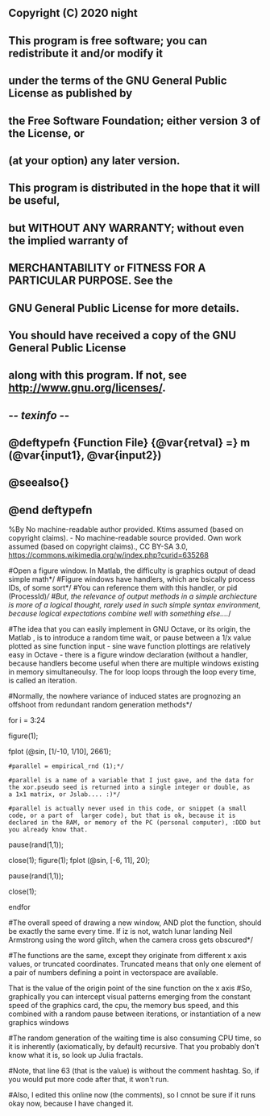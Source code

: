 ## Copyright (C) 2020 night
## 
## This program is free software; you can redistribute it and/or modify it
## under the terms of the GNU General Public License as published by
## the Free Software Foundation; either version 3 of the License, or
## (at your option) any later version.
## 
## This program is distributed in the hope that it will be useful,
## but WITHOUT ANY WARRANTY; without even the implied warranty of
## MERCHANTABILITY or FITNESS FOR A PARTICULAR PURPOSE.  See the
## GNU General Public License for more details.
## 
## You should have received a copy of the GNU General Public License
## along with this program.  If not, see <http://www.gnu.org/licenses/>.

## -*- texinfo -*- 
## @deftypefn {Function File} {@var{retval} =} m (@var{input1}, @var{input2})
##
## @seealso{}
## @end deftypefn


%By No machine-readable author provided. Ktims assumed (based on copyright claims). - No machine-readable source provided. Own work assumed (based on copyright claims)., CC BY-SA 3.0, https://commons.wikimedia.org/w/index.php?curid=635268

#Open a figure window. In Matlab, the difficulty is graphics output of dead simple math*/ 
#Figure windows have handlers, which are bsically process IDs, of some sort*/ 
#You can reference them with this handler, or pid (ProcessId)*/
#But, the relevance of output methods in a simple archiecture is more of a logical thought, rarely used in such simple syntax environment, because logical expectations combine well with something else....*/

#The idea that you can easily implement in GNU Octave, or its origin, the Matlab , is to introduce a random time wait, or pause between a 1/x value plotted as  sine function input - sine wave function plottings are relatively easy in Octave - there is a figure window declaration (without a handler, because handlers become useful when there are multiple windows existing in memory simultaneoulsy. The for loop loops through the loop every time, is called an iteration.

#Normally, the nowhere variance of induced states are prognozing an offshoot from redundant random generation methods*/


for i = 3:24 

  figure(1);
  
  fplot (@sin, [1/-10, 1/10], 2661);

    #parallel = empirical_rnd (1);*/

    #parallel is a name of a variable that I just gave, and the data for the xor.pseudo seed is returned into a single integer or double, as       a 1x1 matrix, or Jslab.... :)*/
  
    #parallel is actually never used in this code, or snippet (a small code, or a part of  larger code), but that is ok, because it is             declared in the RAM, or memory of the PC (personal computer), :DDD but you already know that.

  pause(rand(1,1));
  
  close(1);
  figure(1);
  fplot (@sin, [-6, 11], 20); 
  
  pause(rand(1,1));
  
  close(1);
  
endfor

#The overall speed of drawing a new window, AND plot the function, should be exactly the same every time. If iz is not, watch lunar landing Neil Armstrong using the word glitch, when the camera cross gets obscured*/

#The functions are the same, except they originate from different x axis values, or truncated coordinates. Truncated means that only one element of a pair of numbers defining a point in vectorspace are available.

That is the value of the origin point of the sine function on the x axis
#So, graphically you can intercept visual patterns emerging from the constant speed of the graphics card, the cpu, the memory bus speed, and this combined with a random pause between iterations, or instantiation of a new graphics windows 

#The random generation of the waiting time is also consuming CPU time, so it is inherently (axiomatically, by default) recursive. That you probably don't know what it is, so look up Julia fractals.

#Note, that line 63 (that is the value) is without the comment hashtag. So, if you would put more code after that, it won't run.

#Also, I edited this online now (the comments), so I cnnot be sure if it runs okay now, because I have changed it. 
